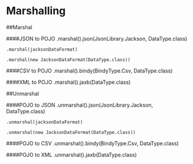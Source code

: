 # Marshalling 

##Marshal

####JSON to POJO
    .marshal().json(JsonLibrary.Jackson, DataType.class)
    
    .marshal(jacksonDataFormat)
    
    .marshal(new JacksonDataFormat(DataType.class))
####CSV to POJO
    .marshal().bindy(BindyType.Csv, DataType.class)

####XML to POJO
    .marshal().jaxb(DataType.class)

##Unmarshal

####POJO to JSON
    .unmarshal().json(JsonLibrary.Jackson, DataType.class)
    
    .unmarshal(jacksonDataFormat)
    
    .unmarshal(new JacksonDataFormat(DataType.class))
####POJO to CSV
    .unmarshal().bindy(BindyType.Csv, DataType.class)

####POJO to XML
    .unmarshal().jaxb(DataType.class)